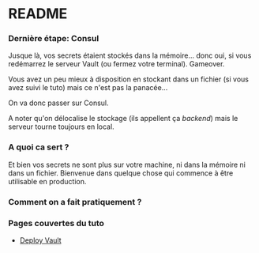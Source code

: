 # README #

### Dernière étape: Consul ###

Jusque là, vos secrets étaient stockés dans la mémoire... donc oui, si vous redémarrez le serveur Vault (ou fermez votre terminal). Gameover.

Vous avez un peu mieux à disposition en stockant dans un fichier (si vous avez suivi le tuto) mais ce n'est pas la panacée...

On va donc passer sur Consul.

A noter qu'on délocalise le stockage (ils appellent ça *backend*) mais le serveur tourne toujours en local.

### A quoi ca sert ? ###

Et bien vos secrets ne sont plus sur votre machine, ni dans la mémoire ni dans un fichier. Bienvenue dans quelque chose qui commence à être utilisable en production.


### Comment on a fait pratiquement ? ###


### Pages couvertes du tuto ###

* [Deploy Vault](https://www.vaultproject.io/intro/getting-started/deploy.html)
